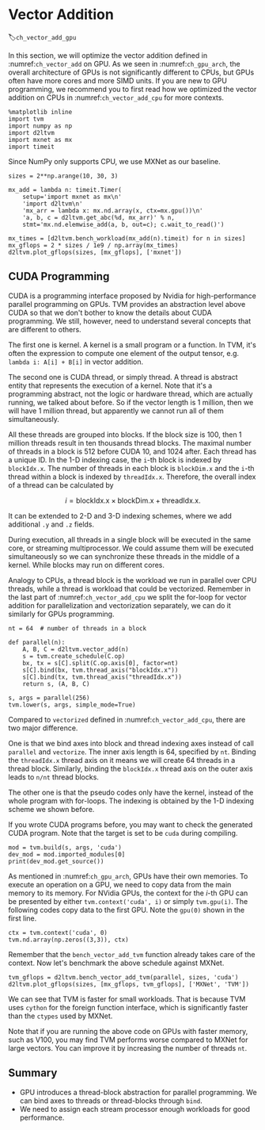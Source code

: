 # Vector Addition
:label:`ch_vector_add_gpu`

In this section, we will optimize the vector addition defined in :numref:`ch_vector_add` on GPU. As we seen in :numref:`ch_gpu_arch`, the overall architecture of GPUs is not significantly different to CPUs, but GPUs often have more cores and more SIMD units. If you are new to GPU programming, we recommend you to first read how we optimized the vector addition on CPUs in :numref:`ch_vector_add_cpu` for more contexts.

```{.python .input  n=22}
%matplotlib inline
import tvm
import numpy as np
import d2ltvm
import mxnet as mx
import timeit 
```

Since NumPy only supports CPU, we use MXNet  as our baseline.

```{.python .input  n=9}
sizes = 2**np.arange(10, 30, 3)

mx_add = lambda n: timeit.Timer(
    setup='import mxnet as mx\n'
    'import d2ltvm\n'
    'mx_arr = lambda x: mx.nd.array(x, ctx=mx.gpu())\n'
    'a, b, c = d2ltvm.get_abc(%d, mx_arr)' % n,
    stmt='mx.nd.elemwise_add(a, b, out=c); c.wait_to_read()')

mx_times = [d2ltvm.bench_workload(mx_add(n).timeit) for n in sizes]
mx_gflops = 2 * sizes / 1e9 / np.array(mx_times)
d2ltvm.plot_gflops(sizes, [mx_gflops], ['mxnet'])
```

## CUDA Programming 

CUDA is a programming interface proposed by Nvidia for high-performance parallel programming on GPUs. TVM provides an abstraction level above CUDA so that we don't bother to know the details about CUDA programming. We still, however, need to understand several concepts that are different to others. 

The first one is kernel. A kernel is a small program or a function. In TVM, it's often the expression to compute one element of the output tensor, e.g. `lambda i: A[i] + B[i]` in vector addition.

The second one is CUDA thread, or simply thread. A thread is abstract entity that represents the execution of a kernel. Note that it's a programming abstract, not the logic or hardware thread, which are actually running, we talked about before. So if the vector length is 1 million, then we will have 1 million thread, but apparently we cannot run all of them simultaneously. 

All these threads are grouped into blocks. If the block size is 100, then 1 million threads result in ten thousands thread blocks.  The maximal number of threads in a block is 512 before CUDA 10, and 1024 after. Each thread has a unique ID. In the 1-D indexing case, the `i`-th block is indexed by `blockIdx.x`. The number of threads in each block is `blockDim.x` and the `i`-th thread within a block is indexed by `threadIdx.x`. Therefore, the overall index of a thread can be calculated by

$$i = \text{blockIdx.x} \times \text{blockDim.x} + \text{threadIdx.x}.$$

It can be extended to 2-D and 3-D indexing schemes, where we add additional `.y` and `.z` fields. 

During execution, all threads in a single block will be executed in the same core, or streaming multiprocessor. We could assume them will be executed simultaneously so we can synchronize these threads in the middle of a kernel. While blocks may run on different cores. 

Analogy to CPUs, a thread block is the workload we run in parallel over CPU threads, while a thread is workload that could be vectorized. Remember in the last part of :numref:`ch_vector_add_cpu` we split the for-loop for vector addition for parallelization and vectorization separately, we can do it similarly for GPUs programming.

```{.python .input  n=17}
nt = 64  # number of threads in a block

def parallel(n):
    A, B, C = d2ltvm.vector_add(n)
    s = tvm.create_schedule(C.op)
    bx, tx = s[C].split(C.op.axis[0], factor=nt)
    s[C].bind(bx, tvm.thread_axis("blockIdx.x"))
    s[C].bind(tx, tvm.thread_axis("threadIdx.x"))
    return s, (A, B, C)

s, args = parallel(256)
tvm.lower(s, args, simple_mode=True)
```

Compared to `vectorized` defined in :numref:`ch_vector_add_cpu`, there are two major difference. 

One is that we bind axes into block and thread indexing axes instead of call `parallel` and `vectorize`. The inner axis length is 64, specified by `nt`. Binding the `threadIdx.x` thread axis on it means we will create 64 threads in a thread block. Similarly, binding the `blockIdx.x` thread axis on the outer axis leads to `n/nt` thread blocks. 

The other one is that the pseudo codes only have the kernel, instead of the whole program with for-loops. The indexing is obtained by the 1-D indexing scheme we shown before. 

If you wrote CUDA programs before, you may want to check the generated CUDA program. Note that the target is set to be `cuda` during compiling.

```{.python .input  n=14}
mod = tvm.build(s, args, 'cuda')
dev_mod = mod.imported_modules[0]
print(dev_mod.get_source())
```

As mentioned in :numref:`ch_gpu_arch`, GPUs have their own memories. To execute an operation on a GPU, we need to copy data from the main memory to its memory. For NVidia GPUs, the context for the $i$-th GPU can be presented by either `tvm.context('cuda', i)` or simply `tvm.gpu(i)`. The following codes copy data to the first GPU. Note the `gpu(0)` shown in the first line.

```{.python .input}
ctx = tvm.context('cuda', 0)
tvm.nd.array(np.zeros((3,3)), ctx)
```

Remember that the `bench_vector_add_tvm` function already takes care of the context. Now let's benchmark the above schedule against MXNet.

```{.python .input  n=16}
tvm_gflops = d2ltvm.bench_vector_add_tvm(parallel, sizes, 'cuda')
d2ltvm.plot_gflops(sizes, [mx_gflops, tvm_gflops], ['MXNet', 'TVM'])
```

We can see that TVM is faster for small workloads. That is because TVM uses `cython` for the foreign function interface, which is significantly faster than the `ctypes` used by MXNet. 

Note that if you are running the above code on GPUs with faster memory, such as V100, you may find TVM performs worse compared to MXNet for large vectors. You can improve it by increasing the number of threads `nt`. 

## Summary

- GPU introduces a thread-block abstraction for parallel programming. We can bind axes to threads or thread-blocks through `bind`.
- We need to assign each stream processor enough workloads for good performance.
